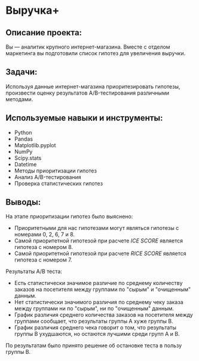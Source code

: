 # Выручка+

## Описание проекта:

Вы — аналитик крупного интернет-магазина. Вместе с отделом маркетинга вы подготовили список гипотез для увеличения выручки.

## Задачи:

Используя данные интернет-магазина приоритезировать гипотезы, произвести оценку результатов A/B-тестирования различными методами.

## Используемые навыки и инструменты:

- Python
- Pandas
- Matplotlib.pyplot
- NumPy
- Scipy.stats
- Datetime
- Методы приоритизации гипотез
- Анализ A/B-тестирования
- Проверка статистических гипотез

## Выводы:

На этапе приоритизации гипотез было выяснено:

- Приоритетными для нас гипотезами могут являться гипотезы с номерами 0, 2, 6, 7 и 8. 
- Самой приоритетной гипотезой при расчете *ICE SCORE* является гипотеза с номером 8.
- Самой приоритетной гипотезой при расчете *RICE SCORE* является гипотеза с номером 7.

Результаты A/B теста:

- Есть статистически значимое различие по среднему количеству заказов на посетителя между группами по "сырым" и "очищенным" данным.
- Нет статистически значимого различия по среднему чеку заказа между группами ни по "сырым", ни по "очищенным" данным.
- График различия среднего количества заказов на посетителя между группами сообщает, что результаты группы А хуже группы В.
- График различия среднего чека говорит о том, что результаты группы В ухудшаются, но остаются лучшими среди групп А и В.

По результатам было принято решение об остановке теста в пользу группы В.
